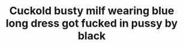 ---
layout: post
title: Cuckold busty milf wearing blue long dress got fucked in pussy by black
duration: '10:10'
view: 800
rate: 2
video: 'http://fantasti.cc/embed/589501/'
category: 
 - brunette
 - busty
 - cuckold
 - milf
 - rough
 - wife
tags: 
 - big-black-cock
priority: 0.9
changefreq: daily
---